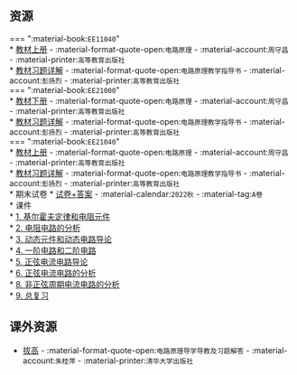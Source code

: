 ## 资源  
=== ":material-book:`EE11040`"  
    * [教材上册](https://api.mir6.com/api/lanzou?url=https://cqu-openlib.lanzout.com/ixvvW23oyo2f&down=true) - :material-format-quote-open:`电路原理` - :material-account:`周守昌` - :material-printer:`高等教育出版社`  
        * [教材习题详解](https://api.mir6.com/api/lanzou?url=https://cqu-openlib.lanzout.com/ilZpZ2452a2b&down=true) - :material-format-quote-open:`电路原理教学指导书` - :material-account:`彭扬烈` - :material-printer:`高等教育出版社`  
=== ":material-book:`EE21000`"  
    * [教材下册](https://api.mir6.com/api/lanzou?url=https://cqu-openlib.lanzout.com/i91l623oyole&down=true) - :material-format-quote-open:`电路原理` - :material-account:`周守昌` - :material-printer:`高等教育出版社`  
        * [教材习题详解](https://api.mir6.com/api/lanzou?url=https://cqu-openlib.lanzout.com/ilZpZ2452a2b&down=true) - :material-format-quote-open:`电路原理教学指导书` - :material-account:`彭扬烈` - :material-printer:`高等教育出版社`  
=== ":material-book:`EE21040`"  
    * [教材上册](https://api.mir6.com/api/lanzou?url=https://cqu-openlib.lanzout.com/ixvvW23oyo2f&down=true) - :material-format-quote-open:`电路原理` - :material-account:`周守昌` - :material-printer:`高等教育出版社`  
        * [教材习题详解](https://api.mir6.com/api/lanzou?url=https://cqu-openlib.lanzout.com/ilZpZ2452a2b&down=true) - :material-format-quote-open:`电路原理教学指导书` - :material-account:`彭扬烈` - :material-printer:`高等教育出版社`  
    * 期末试卷
        * [试卷+答案](https://api.mir6.com/api/lanzou?url=https://cqu-openlib.lanzout.com/i9Zhb23oz09e&down=true) - :material-calendar:`2022秋` - :material-tag:`A卷`  
    * 课件  
        * [1. 基尔霍夫定律和电阻元件](https://api.mir6.com/api/lanzou?url=https://cqu-openlib.lanzout.com/iKo9J23oz1bc&down=true)  
        * [2. 电阻电路的分析](https://api.mir6.com/api/lanzou?url=https://cqu-openlib.lanzout.com/i1W1i23oz1ja&down=true)  
        * [3. 动态元件和动态电路导论](https://api.mir6.com/api/lanzou?url=https://cqu-openlib.lanzout.com/ie93B23oz1sj&down=true)  
        * [4. 一阶电路和二阶电路](https://api.mir6.com/api/lanzou?url=https://cqu-openlib.lanzout.com/iKlF123oz26d&down=true)  
        * [5. 正弦电流电路导论](https://api.mir6.com/api/lanzou?url=https://cqu-openlib.lanzout.com/i0bHI23oz2cj&down=true)  
        * [6. 正弦电流电路的分析](https://api.mir6.com/api/lanzou?url=https://cqu-openlib.lanzout.com/iYy4i23oz2if&down=true)  
        * [8. 非正弦周期电流电路的分析](https://api.mir6.com/api/lanzou?url=https://cqu-openlib.lanzout.com/iL7Hb23oz2li&down=true)  
        * [9. 总复习](https://api.mir6.com/api/lanzou?url=https://cqu-openlib.lanzout.com/iJF8c23oz2ob&down=true)  

## 课外资源  
- [拔高](https://api.mir6.com/api/lanzou?url=https://cqu-openlib.lanzout.com/iAapi2dqyiih&down=true) - :material-format-quote-open:`电路原理导学导教及习题解答` - :material-account:`朱桂萍` - :material-printer:`清华大学出版社`  